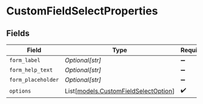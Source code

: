 # CustomFieldSelectProperties


## Fields

| Field                                                                        | Type                                                                         | Required                                                                     | Description                                                                  |
| ---------------------------------------------------------------------------- | ---------------------------------------------------------------------------- | ---------------------------------------------------------------------------- | ---------------------------------------------------------------------------- |
| `form_label`                                                                 | *Optional[str]*                                                              | :heavy_minus_sign:                                                           | N/A                                                                          |
| `form_help_text`                                                             | *Optional[str]*                                                              | :heavy_minus_sign:                                                           | N/A                                                                          |
| `form_placeholder`                                                           | *Optional[str]*                                                              | :heavy_minus_sign:                                                           | N/A                                                                          |
| `options`                                                                    | List[[models.CustomFieldSelectOption](../models/customfieldselectoption.md)] | :heavy_check_mark:                                                           | N/A                                                                          |